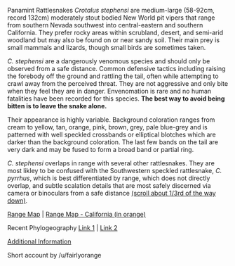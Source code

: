 Panamint Rattlesnakes *Crotalus stephensi* are medium-large (58-92cm, record 132cm) moderately stout bodied New World pit vipers that range from southern Nevada southwest into central-eastern and southern California. They prefer rocky areas within scrubland, desert, and semi-arid woodland but may also be found on or near sandy soil.  Their main prey is small mammals and lizards, though small birds are sometimes taken.

*C. stephensi* are a dangerously venomous species and should only be observed from a safe distance.  Common defensive tactics including raising the forebody off the ground and rattling the tail, often while attempting to crawl away from the perceived threat.  They are not aggressive and only bite when they feel they are in danger.  Envenomation is rare and no human fatalities have been recorded for this species.  **The best way to avoid being bitten is to leave the snake alone.**

Their appearance is highly variable.  Background coloration ranges from cream to yellow, tan, orange, pink, brown, grey, pale blue-grey and is patterned with well speckled crossbands or elliptical blotches which are darker than the background coloration.  The last few bands on the tail are very dark and may be fused to form a broad band or partial ring.

*C. stephensi* overlaps in range with several other rattlesnakes.  They are most likley to be confused with the Southwestern speckled rattlesnake, *C. pyrrhus*, which is best differentiated by range, which does not directly overlap, and subtle scalation details that are most safely discerned via camera or binoculars from a safe distance [(scroll about 1/3rd of the way down)](https://www.birdandhike.com/Wildlife/Snake/Cro_mit/_Cro_mit.htm).

[Range Map](http://www.californiaherps.com/snakes/maps/xcstephensispeciesmap3.jpg)  |  [Range Map - California (in orange)](http://www.californiaherps.com/snakes/maps/cmitchellimap2.jpg)

Recent Phylogeography [Link 1](https://www.researchgate.net/publication/253431708_Genealogical_Concordance_between_Mitochondrial_and_Nuclear_DNAs_Supports_Species_Recognition_of_the_Panamint_Rattlesnake_Crotalus_mitchellii_stephensi)  |  [Link 2](https://journals.plos.org/plosone/article?id=10.1371/journal.pone.0131435)

[Additional Information](http://www.californiaherps.com/snakes/pages/c.stephensi.html)

Short account by /u/fairlyorange